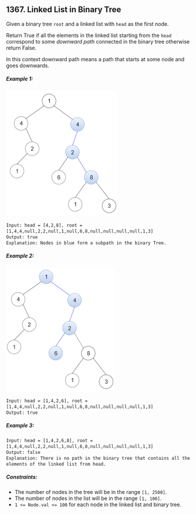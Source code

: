 ## 1367. Linked List in Binary Tree

Given a binary tree ```root``` and a linked list with ```head``` as the first node.

Return True if all the elements in the linked list starting from the ```head``` correspond to some *downward path* connected in the binary tree otherwise return False.

In this context downward path means a path that starts at some node and goes downwards.

##### Example 1:

![Example 1](images/example1.png)

```
Input: head = [4,2,8], root = [1,4,4,null,2,2,null,1,null,6,8,null,null,null,null,1,3]
Output: true
Explanation: Nodes in blue form a subpath in the binary Tree.
```
##### Example 2:

![Example 2](images/example2.png)

```
Input: head = [1,4,2,6], root = [1,4,4,null,2,2,null,1,null,6,8,null,null,null,null,1,3]
Output: true
```
##### Example 3:
```
Input: head = [1,4,2,6,8], root = [1,4,4,null,2,2,null,1,null,6,8,null,null,null,null,1,3]
Output: false
Explanation: There is no path in the binary tree that contains all the elements of the linked list from head.
```

##### Constraints:

* The number of nodes in the tree will be in the range ```[1, 2500]```.
* The number of nodes in the list will be in the range ```[1, 100]```.
* ```1 <= Node.val <= 100``` for each node in the linked list and binary tree.